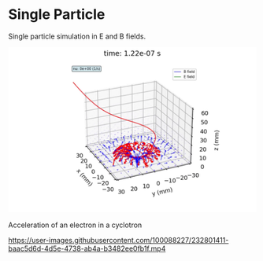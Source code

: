 # Single Particle

Single particle simulation in E and B fields.

<img src="/singleparticle/Animationen/ParticleMagnetron_OpenField_1.png" width="600"></img>

Acceleration of an electron in a cyclotron

https://user-images.githubusercontent.com/100088227/232801411-baac5d6d-4d5e-4738-ab4a-b3482ee0fb1f.mp4



